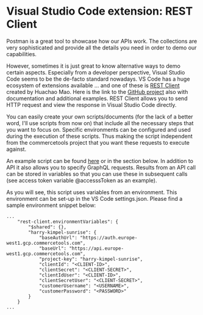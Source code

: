 # Visual Studio Code extension: REST Client

Postman is a great tool to showcase how our APIs work. The collections are very sophisticated and provide all the details you need in order to demo our capabilities.

However, sometimes it is just great to know alternative ways to demo certain aspects. Especially from a developer perspective, Visual Studio Code seems to be the de-facto standard nowadays. VS Code has a huge ecosystem of extensions available ... and one of these is [REST Client](https://marketplace.visualstudio.com/items?itemName=humao.rest-client) created by Huachao Mao. Here is the link to the [GitHub project](https://github.com/Huachao/vscode-restclient) also with documentation and additional examples. REST Client allows you to send HTTP request and view the response in Visual Studio Code directly.

You can easily create your own scripts/documents (for the lack of a better word, I'll use scripts from now on) that include all the necessary steps that you want to focus on. Specific environments can be configured and used during the execution of these scripts. Thus making the script independent from the commercetools project that you want these requests to execute against.

An example script can be found [here](https://github.com/harrykimpel/commercetools-random/blob/main/vs-code-rest-client/vscode%20demo.http) or in the section below. In addition to API it also allows you to specify GraphQL requests. Results from an API call can be stored in variables so that you can use these in subsequent calls (see access token variable @accesssToken as an example).

As you will see, this script uses variables from an environment. This environment can be set-up in the VS Code settings.json. Please find a sample environment snippet below:

```
...
    "rest-client.environmentVariables": {  
        "$shared": {},
        "harry-kimpel-sunrise": {
            "baseAuthUrl": "https://auth.europe-west1.gcp.commercetools.com",
            "baseUrl": "https://api.europe-west1.gcp.commercetools.com",
            "project-key": "harry-kimpel-sunrise",
            "clientId": "<CLIENT-ID>",
            "clientSecret": "<CLIENT-SECRET>",
            "clientIdUser": "<CLIENT-ID>",
            "clientSecretUser": "<CLIENT-SECRET>",
            "customerUsername": "<USERNAME>",
            "customerPassword": "<PASSWORD>"
        }
    }
...
```
